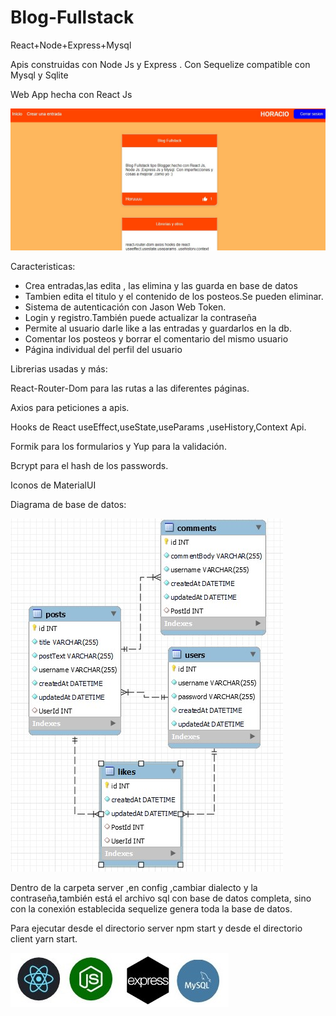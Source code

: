 # Blog-Fullstack
React+Node+Express+Mysql
<p>Apis construidas con Node Js y Express . Con Sequelize compatible con Mysql y Sqlite</p>
Web App hecha con React Js

![](client/public/img/blog.jpg)

Caracteristicas:
<ul>
<li >Crea entradas,las edita , las elimina y las guarda en base de datos</li>
<li>Tambien edita el titulo y  el contenido de los posteos.Se pueden eliminar.</li>
<li>Sistema de autenticación con Jason Web Token.</li>
<li>Login y registro.También puede actualizar la contraseña</li>
<li>Permite al usuario  darle like a las entradas y guardarlos en la db.</li>
<li>Comentar los posteos y borrar el comentario del mismo usuario</li>
<li>Página individual del perfil del usuario</li>
</ul>
Librerias usadas y más:
<p>React-Router-Dom para las rutas a las diferentes páginas.</p>
<p>Axios para peticiones a apis.</p>
<p>Hooks de React useEffect,useState,useParams ,useHistory,Context Api.</p>
<p>Formik para  los  formularios y Yup para la validación. </p>
<p>Bcrypt para el hash de los passwords.</p>
<p>Iconos de MaterialUI</p>

Diagrama de base de datos:

![](client/public/img/diagrama.jpg)

Dentro de la carpeta server ,en config ,cambiar dialecto y la contraseña,también está el archivo sql con base de datos completa,  sino con la conexión establecida sequelize genera toda la base de datos.
<footer>Para ejecutar desde el directorio server npm start y desde el directorio client  yarn start.</footer>

![](client/public/img/stack_full.jpg)
